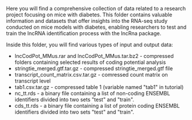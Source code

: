 Here you will find a comprehensive collection of data related to a research project focusing on mice with diabetes. 
This folder contains valuable information and datasets that offer insights into the RNA-seq study conducted on mice 
models with diabetes, enabling researchers to test and train the lncRNA identification process with the lncRna package.

Inside this folder, you will find various types of input and output data:
 - lncCodPot_MMus.rar and lncCodPot_MMus.tar.bz2 - compressed folders containing selected results of coding potential analysis 
 - stringtie_merged.gtf.tar.gz - compressed stringtie_merged.gtf file
 - transcript_count_matrix.csv.tar.gz - comressed count matrix on transcript level
 - tab1.csv.tar.gz - compressed table 1 (variable named "tab1" in tutorial)
 - nc_tt.rds - a binary file containing a list of non-coding ENSEMBL identifiers divided into two sets "test" and "train".
 - cds_tt.rds - a binary file containing a list of protein coding ENSEMBL identifiers divided into two sets "test" and "train".
